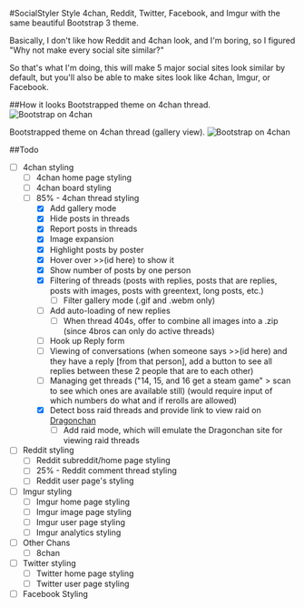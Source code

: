#SocialStyler
Style 4chan, Reddit, Twitter, Facebook, and Imgur with the same beautiful Bootstrap 3 theme.

Basically, I don't like how Reddit and 4chan look, and I'm boring, so I figured "Why not make every social site similar?"

So that's what I'm doing, this will make 5 major social sites look similar by default, but you'll also be able to make sites look like 4chan, Imgur, or Facebook.

##How it looks
Bootstrapped theme on 4chan thread.
![Bootstrap on 4chan](https://raw.githubusercontent.com/Zbee/SocialStyler/master/4chanthread.png)

Bootstrapped theme on 4chan thread (gallery view).
![Bootstrap on 4chan](https://raw.githubusercontent.com/Zbee/SocialStyler/master/4chanthread-gal.png)

##Todo
- [ ] 4chan styling
  - [ ] 4chan home page styling
  - [ ] 4chan board styling
  - [ ] 85% - 4chan thread styling
    - [X] Add gallery mode
    - [X] Hide posts in threads
    - [X] Report posts in threads
    - [X] Image expansion
    - [X] Highlight posts by poster
    - [X] Hover over >>(id here) to show it
    - [X] Show number of posts by one person
    - [X] Filtering of threads (posts with replies, posts that are replies, posts with images, posts with greentext, long posts, etc.)
      - [ ] Filter gallery mode (.gif and .webm only)
    - [ ] Add auto-loading of new replies
      - [ ] When thread 404s, offer to combine all images into a .zip (since 4bros can only do active threads)
    - [ ] Hook up Reply form
    - [ ] Viewing of conversations (when someone says >>(id here) and they have a reply [from that person], add a button to see all replies between these 2 people that are to each other)
    - [ ] Managing get threads ("14, 15, and 16 get a steam game" > scan to see which ones are available still) (would require input of which numbers do what and if rerolls are allowed)
    - [X] Detect boss raid threads and provide link to view raid on [Dragonchan](http://slayer.pw/)
       - [ ] Add raid mode, which will emulate the Dragonchan site for viewing raid threads
- [ ] Reddit styling
  - [ ] Reddit subreddit/home page styling
  - [ ] 25% - Reddit comment thread styling
  - [ ] Reddit user page's styling
- [ ] Imgur styling
  - [ ] Imgur home page styling
  - [ ] Imgur image page styling
  - [ ] Imgur user page styling
  - [ ] Imgur analytics styling
- [ ] Other Chans
  - [ ] 8chan
- [ ] Twitter styling
  - [ ] Twitter home page styling
  - [ ] Twitter user page styling
- [ ] Facebook Styling
